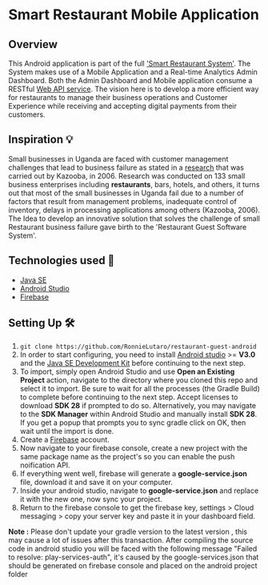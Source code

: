 # Smart Restaurant Mobile Application
## Overview
This Android application is part of the full ['Smart Restaurant System'](https://github.com/users/RonnieLutaro/projects/5). The System makes use of a Mobile Application and a Real-time Analytics Admin Dashboard. Both the Admin Dashboard and Mobile application consume a RESTful [Web API service](https://github.com/RonnieLutaro/smart-restaurant-web-API). The vision here is to develop a more efficient way for restaurants to manage their business operations and Customer Experience while receiving and accepting digital payments from their customers.

## Inspiration 💡
Small businesses in Uganda are faced with customer management challenges that lead to business failure as stated in a [research](https://www.researchgate.net/publication/291863118_Causes_of_small_business_failure_in_Uganda_A_case_study_from_Bushenyi_and_Mbarara_towns) that was carried out by Kazooba, in 2006.
Research was conducted on 133 small business enterprises including **restaurants**, bars, hotels, and others, it turns out that most of the small businesses in Uganda fail due to a number of factors that result from management problems, inadequate control of inventory, delays in processing applications among others (Kazooba, 2006). The Idea to develop an innovative solution that solves the challenge of small Restaurant business failure gave birth to the 'Restaurant Guest Software System'. 

## Technologies used 🚀
* [Java SE](https://www.oracle.com/java/technologies/javase-downloads.html) 
* [Android Studio](https://developer.android.com/studio)
* [Firebase](https://firebase.google.com/)

## Setting Up 🛠

1. `git clone https://github.com/RonnieLutaro/restaurant-guest-android`
2. In order to start configuring, you need to install [Android studio](https://developer.android.com/studio/index.html) >= **V3.0** and the [Java SE Development Kit](https://www.oracle.com/java/technologies/javase-downloads.html) before continuing to the next step. 
3. To import, simply open Android Studio and use **Open an Existing Project** action, navigate to the directory where you cloned this repo and select it to import. Be sure to wait for all the processes (the Gradle Build) to complete before continuing to the next step. Accept licenses to download **SDK 28** if prompted to do so. Alternatively, you may navigate to the **SDK Manager** within Android Studio and manually install **SDK 28**. If you get a popup that prompts you to sync gradle click on OK, then wait until the import is done.
4. Create a [Firebase](https://firebase.google.com/) account.
5. Now navigate to your firebase console, create a new project with the same package name as the project's so you can enable the push noification API.
6. If everything went well, firebase will generate a **google-service.json** file, download it and save it on your computer.
7. Inside your android studio, navigate to **google-service.json** and replace it with the new one, now sync your project.
8. Return to the firebase console to get the firebase key, settings > Cloud messaging > copy your server key and paste it in your dashboard field.

**Note :**
Please don't update your gradle version to the latest version , this may cause a lot of issues after this transaction. After compiling the source code in android studio you will be faced with the following message "Failed to resolve: play-services-auth", it's caused by the google-services.json that should be generated on firebase console and placed on the android project folder
